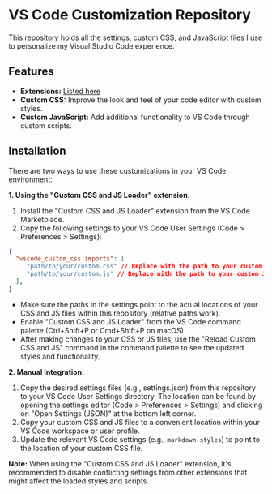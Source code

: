 # VS Code Customization Repository

This repository holds all the settings, custom CSS, and JavaScript files I use to personalize my Visual Studio Code experience.

## Features

* **Extensions:** [Listed here](./extensions.md)
* **Custom CSS:** Improve the look and feel of your code editor with custom styles.
* **Custom JavaScript:** Add additional functionality to VS Code through custom scripts.

## Installation

There are two ways to use these customizations in your VS Code environment:

**1. Using the "Custom CSS and JS Loader" extension:**

1. Install the "Custom CSS and JS Loader" extension from the VS Code Marketplace.
2. Copy the following settings to your VS Code User Settings (Code > Preferences > Settings):

```json
{
  "vscode_custom_css.imports": [
     "path/to/your/custom.css" // Replace with the path to your custom CSS file
     "path/to/your/custom.js" // Replace with the path to your custom JS file (optional)
  ],
}
```

* Make sure the paths in the settings point to the actual locations of your CSS and JS files within this repository (relative paths work).
* Enable "Custom CSS and JS Loader" from the VS Code command palette (Ctrl+Shift+P or Cmd+Shift+P on macOS).
* After making changes to your CSS or JS files, use the "Reload Custom CSS and JS" command in the command palette to see the updated styles and functionality.

**2. Manual Integration:**

1. Copy the desired settings files (e.g., settings.json) from this repository to your VS Code User Settings directory. The location can be found by opening the settings editor (Code > Preferences > Settings) and clicking on "Open Settings (JSON)" at the bottom left corner.
2. Copy your custom CSS and JS files to a convenient location within your VS Code workspace or user profile.
3. Update the relevant VS Code settings (e.g., `markdown.styles`) to point to the location of your custom CSS file.

**Note:** When using the "Custom CSS and JS Loader" extension, it's recommended to disable conflicting settings from other extensions that might affect the loaded styles and scripts.
